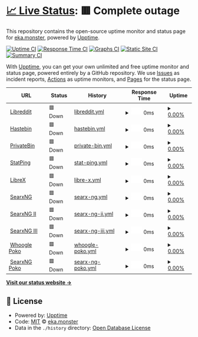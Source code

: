 # [📈 Live Status](https://up.eka.monster): <!--live status--> **🟥 Complete outage**

This repository contains the open-source uptime monitor and status page for [eka.monster](https://eka.monster), powered by [Upptime](https://github.com/upptime/upptime).

[![Uptime CI](https://github.com/demonsteru/up/workflows/Uptime%20CI/badge.svg)](https://github.com/demonsteru/up/actions?query=workflow%3A%22Uptime+CI%22)
[![Response Time CI](https://github.com/demonsteru/up/workflows/Response%20Time%20CI/badge.svg)](https://github.com/demonsteru/up/actions?query=workflow%3A%22Response+Time+CI%22)
[![Graphs CI](https://github.com/demonsteru/up/workflows/Graphs%20CI/badge.svg)](https://github.com/demonsteru/up/actions?query=workflow%3A%22Graphs+CI%22)
[![Static Site CI](https://github.com/demonsteru/up/workflows/Static%20Site%20CI/badge.svg)](https://github.com/demonsteru/up/actions?query=workflow%3A%22Static+Site+CI%22)
[![Summary CI](https://github.com/demonsteru/up/workflows/Summary%20CI/badge.svg)](https://github.com/demonsteru/up/actions?query=workflow%3A%22Summary+CI%22)

With [Upptime](https://upptime.js.org), you can get your own unlimited and free uptime monitor and status page, powered entirely by a GitHub repository. We use [Issues](https://github.com/demonsteru/up/issues) as incident reports, [Actions](https://github.com/demonsteru/up/actions) as uptime monitors, and [Pages](https://up.eka.monster) for the status page.

<!--start: status pages-->
<!-- This summary is generated by Upptime (https://github.com/upptime/upptime) -->
<!-- Do not edit this manually, your changes will be overwritten -->
<!-- prettier-ignore -->
| URL | Status | History | Response Time | Uptime |
| --- | ------ | ------- | ------------- | ------ |
| <img alt="" src="https://icons.duckduckgo.com/ip3/lr.eka.monster.ico" height="13"> [Libreddit](https://lr.eka.monster) | 🟥 Down | [libreddit.yml](https://github.com/demonsteru/up/commits/HEAD/history/libreddit.yml) | <details><summary><img alt="Response time graph" src="./graphs/libreddit/response-time-week.png" height="20"> 0ms</summary><br><a href="https://up.eka.monster/history/libreddit"><img alt="Response time 548" src="https://img.shields.io/endpoint?url=https%3A%2F%2Fraw.githubusercontent.com%2Fdemonsteru%2Fup%2FHEAD%2Fapi%2Flibreddit%2Fresponse-time.json"></a><br><a href="https://up.eka.monster/history/libreddit"><img alt="24-hour response time 0" src="https://img.shields.io/endpoint?url=https%3A%2F%2Fraw.githubusercontent.com%2Fdemonsteru%2Fup%2FHEAD%2Fapi%2Flibreddit%2Fresponse-time-day.json"></a><br><a href="https://up.eka.monster/history/libreddit"><img alt="7-day response time 0" src="https://img.shields.io/endpoint?url=https%3A%2F%2Fraw.githubusercontent.com%2Fdemonsteru%2Fup%2FHEAD%2Fapi%2Flibreddit%2Fresponse-time-week.json"></a><br><a href="https://up.eka.monster/history/libreddit"><img alt="30-day response time 0" src="https://img.shields.io/endpoint?url=https%3A%2F%2Fraw.githubusercontent.com%2Fdemonsteru%2Fup%2FHEAD%2Fapi%2Flibreddit%2Fresponse-time-month.json"></a><br><a href="https://up.eka.monster/history/libreddit"><img alt="1-year response time 730" src="https://img.shields.io/endpoint?url=https%3A%2F%2Fraw.githubusercontent.com%2Fdemonsteru%2Fup%2FHEAD%2Fapi%2Flibreddit%2Fresponse-time-year.json"></a></details> | <details><summary><a href="https://up.eka.monster/history/libreddit">0.00%</a></summary><a href="https://up.eka.monster/history/libreddit"><img alt="All-time uptime 8.04%" src="https://img.shields.io/endpoint?url=https%3A%2F%2Fraw.githubusercontent.com%2Fdemonsteru%2Fup%2FHEAD%2Fapi%2Flibreddit%2Fuptime.json"></a><br><a href="https://up.eka.monster/history/libreddit"><img alt="24-hour uptime 0.00%" src="https://img.shields.io/endpoint?url=https%3A%2F%2Fraw.githubusercontent.com%2Fdemonsteru%2Fup%2FHEAD%2Fapi%2Flibreddit%2Fuptime-day.json"></a><br><a href="https://up.eka.monster/history/libreddit"><img alt="7-day uptime 0.00%" src="https://img.shields.io/endpoint?url=https%3A%2F%2Fraw.githubusercontent.com%2Fdemonsteru%2Fup%2FHEAD%2Fapi%2Flibreddit%2Fuptime-week.json"></a><br><a href="https://up.eka.monster/history/libreddit"><img alt="30-day uptime 1.38%" src="https://img.shields.io/endpoint?url=https%3A%2F%2Fraw.githubusercontent.com%2Fdemonsteru%2Fup%2FHEAD%2Fapi%2Flibreddit%2Fuptime-month.json"></a><br><a href="https://up.eka.monster/history/libreddit"><img alt="1-year uptime 4.87%" src="https://img.shields.io/endpoint?url=https%3A%2F%2Fraw.githubusercontent.com%2Fdemonsteru%2Fup%2FHEAD%2Fapi%2Flibreddit%2Fuptime-year.json"></a></details>
| <img alt="" src="https://icons.duckduckgo.com/ip3/haste.eka.monster.ico" height="13"> [Hastebin](https://haste.eka.monster) | 🟥 Down | [hastebin.yml](https://github.com/demonsteru/up/commits/HEAD/history/hastebin.yml) | <details><summary><img alt="Response time graph" src="./graphs/hastebin/response-time-week.png" height="20"> 0ms</summary><br><a href="https://up.eka.monster/history/hastebin"><img alt="Response time 628" src="https://img.shields.io/endpoint?url=https%3A%2F%2Fraw.githubusercontent.com%2Fdemonsteru%2Fup%2FHEAD%2Fapi%2Fhastebin%2Fresponse-time.json"></a><br><a href="https://up.eka.monster/history/hastebin"><img alt="24-hour response time 0" src="https://img.shields.io/endpoint?url=https%3A%2F%2Fraw.githubusercontent.com%2Fdemonsteru%2Fup%2FHEAD%2Fapi%2Fhastebin%2Fresponse-time-day.json"></a><br><a href="https://up.eka.monster/history/hastebin"><img alt="7-day response time 0" src="https://img.shields.io/endpoint?url=https%3A%2F%2Fraw.githubusercontent.com%2Fdemonsteru%2Fup%2FHEAD%2Fapi%2Fhastebin%2Fresponse-time-week.json"></a><br><a href="https://up.eka.monster/history/hastebin"><img alt="30-day response time 0" src="https://img.shields.io/endpoint?url=https%3A%2F%2Fraw.githubusercontent.com%2Fdemonsteru%2Fup%2FHEAD%2Fapi%2Fhastebin%2Fresponse-time-month.json"></a><br><a href="https://up.eka.monster/history/hastebin"><img alt="1-year response time 922" src="https://img.shields.io/endpoint?url=https%3A%2F%2Fraw.githubusercontent.com%2Fdemonsteru%2Fup%2FHEAD%2Fapi%2Fhastebin%2Fresponse-time-year.json"></a></details> | <details><summary><a href="https://up.eka.monster/history/hastebin">0.00%</a></summary><a href="https://up.eka.monster/history/hastebin"><img alt="All-time uptime 23.42%" src="https://img.shields.io/endpoint?url=https%3A%2F%2Fraw.githubusercontent.com%2Fdemonsteru%2Fup%2FHEAD%2Fapi%2Fhastebin%2Fuptime.json"></a><br><a href="https://up.eka.monster/history/hastebin"><img alt="24-hour uptime 0.00%" src="https://img.shields.io/endpoint?url=https%3A%2F%2Fraw.githubusercontent.com%2Fdemonsteru%2Fup%2FHEAD%2Fapi%2Fhastebin%2Fuptime-day.json"></a><br><a href="https://up.eka.monster/history/hastebin"><img alt="7-day uptime 0.00%" src="https://img.shields.io/endpoint?url=https%3A%2F%2Fraw.githubusercontent.com%2Fdemonsteru%2Fup%2FHEAD%2Fapi%2Fhastebin%2Fuptime-week.json"></a><br><a href="https://up.eka.monster/history/hastebin"><img alt="30-day uptime 1.38%" src="https://img.shields.io/endpoint?url=https%3A%2F%2Fraw.githubusercontent.com%2Fdemonsteru%2Fup%2FHEAD%2Fapi%2Fhastebin%2Fuptime-month.json"></a><br><a href="https://up.eka.monster/history/hastebin"><img alt="1-year uptime 4.86%" src="https://img.shields.io/endpoint?url=https%3A%2F%2Fraw.githubusercontent.com%2Fdemonsteru%2Fup%2FHEAD%2Fapi%2Fhastebin%2Fuptime-year.json"></a></details>
| <img alt="" src="https://icons.duckduckgo.com/ip3/bin.eka.monster.ico" height="13"> [PrivateBin](https://bin.eka.monster) | 🟥 Down | [private-bin.yml](https://github.com/demonsteru/up/commits/HEAD/history/private-bin.yml) | <details><summary><img alt="Response time graph" src="./graphs/private-bin/response-time-week.png" height="20"> 0ms</summary><br><a href="https://up.eka.monster/history/private-bin"><img alt="Response time 570" src="https://img.shields.io/endpoint?url=https%3A%2F%2Fraw.githubusercontent.com%2Fdemonsteru%2Fup%2FHEAD%2Fapi%2Fprivate-bin%2Fresponse-time.json"></a><br><a href="https://up.eka.monster/history/private-bin"><img alt="24-hour response time 0" src="https://img.shields.io/endpoint?url=https%3A%2F%2Fraw.githubusercontent.com%2Fdemonsteru%2Fup%2FHEAD%2Fapi%2Fprivate-bin%2Fresponse-time-day.json"></a><br><a href="https://up.eka.monster/history/private-bin"><img alt="7-day response time 0" src="https://img.shields.io/endpoint?url=https%3A%2F%2Fraw.githubusercontent.com%2Fdemonsteru%2Fup%2FHEAD%2Fapi%2Fprivate-bin%2Fresponse-time-week.json"></a><br><a href="https://up.eka.monster/history/private-bin"><img alt="30-day response time 0" src="https://img.shields.io/endpoint?url=https%3A%2F%2Fraw.githubusercontent.com%2Fdemonsteru%2Fup%2FHEAD%2Fapi%2Fprivate-bin%2Fresponse-time-month.json"></a><br><a href="https://up.eka.monster/history/private-bin"><img alt="1-year response time 838" src="https://img.shields.io/endpoint?url=https%3A%2F%2Fraw.githubusercontent.com%2Fdemonsteru%2Fup%2FHEAD%2Fapi%2Fprivate-bin%2Fresponse-time-year.json"></a></details> | <details><summary><a href="https://up.eka.monster/history/private-bin">0.00%</a></summary><a href="https://up.eka.monster/history/private-bin"><img alt="All-time uptime 24.18%" src="https://img.shields.io/endpoint?url=https%3A%2F%2Fraw.githubusercontent.com%2Fdemonsteru%2Fup%2FHEAD%2Fapi%2Fprivate-bin%2Fuptime.json"></a><br><a href="https://up.eka.monster/history/private-bin"><img alt="24-hour uptime 0.00%" src="https://img.shields.io/endpoint?url=https%3A%2F%2Fraw.githubusercontent.com%2Fdemonsteru%2Fup%2FHEAD%2Fapi%2Fprivate-bin%2Fuptime-day.json"></a><br><a href="https://up.eka.monster/history/private-bin"><img alt="7-day uptime 0.00%" src="https://img.shields.io/endpoint?url=https%3A%2F%2Fraw.githubusercontent.com%2Fdemonsteru%2Fup%2FHEAD%2Fapi%2Fprivate-bin%2Fuptime-week.json"></a><br><a href="https://up.eka.monster/history/private-bin"><img alt="30-day uptime 1.38%" src="https://img.shields.io/endpoint?url=https%3A%2F%2Fraw.githubusercontent.com%2Fdemonsteru%2Fup%2FHEAD%2Fapi%2Fprivate-bin%2Fuptime-month.json"></a><br><a href="https://up.eka.monster/history/private-bin"><img alt="1-year uptime 4.86%" src="https://img.shields.io/endpoint?url=https%3A%2F%2Fraw.githubusercontent.com%2Fdemonsteru%2Fup%2FHEAD%2Fapi%2Fprivate-bin%2Fuptime-year.json"></a></details>
| <img alt="" src="https://icons.duckduckgo.com/ip3/stat.eka.monster.ico" height="13"> [StatPing](https://stat.eka.monster) | 🟥 Down | [stat-ping.yml](https://github.com/demonsteru/up/commits/HEAD/history/stat-ping.yml) | <details><summary><img alt="Response time graph" src="./graphs/stat-ping/response-time-week.png" height="20"> 0ms</summary><br><a href="https://up.eka.monster/history/stat-ping"><img alt="Response time 518" src="https://img.shields.io/endpoint?url=https%3A%2F%2Fraw.githubusercontent.com%2Fdemonsteru%2Fup%2FHEAD%2Fapi%2Fstat-ping%2Fresponse-time.json"></a><br><a href="https://up.eka.monster/history/stat-ping"><img alt="24-hour response time 0" src="https://img.shields.io/endpoint?url=https%3A%2F%2Fraw.githubusercontent.com%2Fdemonsteru%2Fup%2FHEAD%2Fapi%2Fstat-ping%2Fresponse-time-day.json"></a><br><a href="https://up.eka.monster/history/stat-ping"><img alt="7-day response time 0" src="https://img.shields.io/endpoint?url=https%3A%2F%2Fraw.githubusercontent.com%2Fdemonsteru%2Fup%2FHEAD%2Fapi%2Fstat-ping%2Fresponse-time-week.json"></a><br><a href="https://up.eka.monster/history/stat-ping"><img alt="30-day response time 0" src="https://img.shields.io/endpoint?url=https%3A%2F%2Fraw.githubusercontent.com%2Fdemonsteru%2Fup%2FHEAD%2Fapi%2Fstat-ping%2Fresponse-time-month.json"></a><br><a href="https://up.eka.monster/history/stat-ping"><img alt="1-year response time 871" src="https://img.shields.io/endpoint?url=https%3A%2F%2Fraw.githubusercontent.com%2Fdemonsteru%2Fup%2FHEAD%2Fapi%2Fstat-ping%2Fresponse-time-year.json"></a></details> | <details><summary><a href="https://up.eka.monster/history/stat-ping">0.00%</a></summary><a href="https://up.eka.monster/history/stat-ping"><img alt="All-time uptime 19.82%" src="https://img.shields.io/endpoint?url=https%3A%2F%2Fraw.githubusercontent.com%2Fdemonsteru%2Fup%2FHEAD%2Fapi%2Fstat-ping%2Fuptime.json"></a><br><a href="https://up.eka.monster/history/stat-ping"><img alt="24-hour uptime 0.00%" src="https://img.shields.io/endpoint?url=https%3A%2F%2Fraw.githubusercontent.com%2Fdemonsteru%2Fup%2FHEAD%2Fapi%2Fstat-ping%2Fuptime-day.json"></a><br><a href="https://up.eka.monster/history/stat-ping"><img alt="7-day uptime 0.00%" src="https://img.shields.io/endpoint?url=https%3A%2F%2Fraw.githubusercontent.com%2Fdemonsteru%2Fup%2FHEAD%2Fapi%2Fstat-ping%2Fuptime-week.json"></a><br><a href="https://up.eka.monster/history/stat-ping"><img alt="30-day uptime 1.38%" src="https://img.shields.io/endpoint?url=https%3A%2F%2Fraw.githubusercontent.com%2Fdemonsteru%2Fup%2FHEAD%2Fapi%2Fstat-ping%2Fuptime-month.json"></a><br><a href="https://up.eka.monster/history/stat-ping"><img alt="1-year uptime 4.86%" src="https://img.shields.io/endpoint?url=https%3A%2F%2Fraw.githubusercontent.com%2Fdemonsteru%2Fup%2FHEAD%2Fapi%2Fstat-ping%2Fuptime-year.json"></a></details>
| <img alt="" src="https://icons.duckduckgo.com/ip3/librex.eka.monster.ico" height="13"> [LibreX](https://librex.eka.monster) | 🟥 Down | [libre-x.yml](https://github.com/demonsteru/up/commits/HEAD/history/libre-x.yml) | <details><summary><img alt="Response time graph" src="./graphs/libre-x/response-time-week.png" height="20"> 0ms</summary><br><a href="https://up.eka.monster/history/libre-x"><img alt="Response time 547" src="https://img.shields.io/endpoint?url=https%3A%2F%2Fraw.githubusercontent.com%2Fdemonsteru%2Fup%2FHEAD%2Fapi%2Flibre-x%2Fresponse-time.json"></a><br><a href="https://up.eka.monster/history/libre-x"><img alt="24-hour response time 0" src="https://img.shields.io/endpoint?url=https%3A%2F%2Fraw.githubusercontent.com%2Fdemonsteru%2Fup%2FHEAD%2Fapi%2Flibre-x%2Fresponse-time-day.json"></a><br><a href="https://up.eka.monster/history/libre-x"><img alt="7-day response time 0" src="https://img.shields.io/endpoint?url=https%3A%2F%2Fraw.githubusercontent.com%2Fdemonsteru%2Fup%2FHEAD%2Fapi%2Flibre-x%2Fresponse-time-week.json"></a><br><a href="https://up.eka.monster/history/libre-x"><img alt="30-day response time 0" src="https://img.shields.io/endpoint?url=https%3A%2F%2Fraw.githubusercontent.com%2Fdemonsteru%2Fup%2FHEAD%2Fapi%2Flibre-x%2Fresponse-time-month.json"></a><br><a href="https://up.eka.monster/history/libre-x"><img alt="1-year response time 763" src="https://img.shields.io/endpoint?url=https%3A%2F%2Fraw.githubusercontent.com%2Fdemonsteru%2Fup%2FHEAD%2Fapi%2Flibre-x%2Fresponse-time-year.json"></a></details> | <details><summary><a href="https://up.eka.monster/history/libre-x">0.00%</a></summary><a href="https://up.eka.monster/history/libre-x"><img alt="All-time uptime 23.80%" src="https://img.shields.io/endpoint?url=https%3A%2F%2Fraw.githubusercontent.com%2Fdemonsteru%2Fup%2FHEAD%2Fapi%2Flibre-x%2Fuptime.json"></a><br><a href="https://up.eka.monster/history/libre-x"><img alt="24-hour uptime 0.00%" src="https://img.shields.io/endpoint?url=https%3A%2F%2Fraw.githubusercontent.com%2Fdemonsteru%2Fup%2FHEAD%2Fapi%2Flibre-x%2Fuptime-day.json"></a><br><a href="https://up.eka.monster/history/libre-x"><img alt="7-day uptime 0.00%" src="https://img.shields.io/endpoint?url=https%3A%2F%2Fraw.githubusercontent.com%2Fdemonsteru%2Fup%2FHEAD%2Fapi%2Flibre-x%2Fuptime-week.json"></a><br><a href="https://up.eka.monster/history/libre-x"><img alt="30-day uptime 1.38%" src="https://img.shields.io/endpoint?url=https%3A%2F%2Fraw.githubusercontent.com%2Fdemonsteru%2Fup%2FHEAD%2Fapi%2Flibre-x%2Fuptime-month.json"></a><br><a href="https://up.eka.monster/history/libre-x"><img alt="1-year uptime 4.86%" src="https://img.shields.io/endpoint?url=https%3A%2F%2Fraw.githubusercontent.com%2Fdemonsteru%2Fup%2FHEAD%2Fapi%2Flibre-x%2Fuptime-year.json"></a></details>
| <img alt="" src="https://icons.duckduckgo.com/ip3/sx.eka.monster.ico" height="13"> [SearxNG](https://sx.eka.monster) | 🟥 Down | [searx-ng.yml](https://github.com/demonsteru/up/commits/HEAD/history/searx-ng.yml) | <details><summary><img alt="Response time graph" src="./graphs/searx-ng/response-time-week.png" height="20"> 0ms</summary><br><a href="https://up.eka.monster/history/searx-ng"><img alt="Response time 800" src="https://img.shields.io/endpoint?url=https%3A%2F%2Fraw.githubusercontent.com%2Fdemonsteru%2Fup%2FHEAD%2Fapi%2Fsearx-ng%2Fresponse-time.json"></a><br><a href="https://up.eka.monster/history/searx-ng"><img alt="24-hour response time 0" src="https://img.shields.io/endpoint?url=https%3A%2F%2Fraw.githubusercontent.com%2Fdemonsteru%2Fup%2FHEAD%2Fapi%2Fsearx-ng%2Fresponse-time-day.json"></a><br><a href="https://up.eka.monster/history/searx-ng"><img alt="7-day response time 0" src="https://img.shields.io/endpoint?url=https%3A%2F%2Fraw.githubusercontent.com%2Fdemonsteru%2Fup%2FHEAD%2Fapi%2Fsearx-ng%2Fresponse-time-week.json"></a><br><a href="https://up.eka.monster/history/searx-ng"><img alt="30-day response time 0" src="https://img.shields.io/endpoint?url=https%3A%2F%2Fraw.githubusercontent.com%2Fdemonsteru%2Fup%2FHEAD%2Fapi%2Fsearx-ng%2Fresponse-time-month.json"></a><br><a href="https://up.eka.monster/history/searx-ng"><img alt="1-year response time 787" src="https://img.shields.io/endpoint?url=https%3A%2F%2Fraw.githubusercontent.com%2Fdemonsteru%2Fup%2FHEAD%2Fapi%2Fsearx-ng%2Fresponse-time-year.json"></a></details> | <details><summary><a href="https://up.eka.monster/history/searx-ng">0.00%</a></summary><a href="https://up.eka.monster/history/searx-ng"><img alt="All-time uptime 48.21%" src="https://img.shields.io/endpoint?url=https%3A%2F%2Fraw.githubusercontent.com%2Fdemonsteru%2Fup%2FHEAD%2Fapi%2Fsearx-ng%2Fuptime.json"></a><br><a href="https://up.eka.monster/history/searx-ng"><img alt="24-hour uptime 0.00%" src="https://img.shields.io/endpoint?url=https%3A%2F%2Fraw.githubusercontent.com%2Fdemonsteru%2Fup%2FHEAD%2Fapi%2Fsearx-ng%2Fuptime-day.json"></a><br><a href="https://up.eka.monster/history/searx-ng"><img alt="7-day uptime 0.00%" src="https://img.shields.io/endpoint?url=https%3A%2F%2Fraw.githubusercontent.com%2Fdemonsteru%2Fup%2FHEAD%2Fapi%2Fsearx-ng%2Fuptime-week.json"></a><br><a href="https://up.eka.monster/history/searx-ng"><img alt="30-day uptime 1.38%" src="https://img.shields.io/endpoint?url=https%3A%2F%2Fraw.githubusercontent.com%2Fdemonsteru%2Fup%2FHEAD%2Fapi%2Fsearx-ng%2Fuptime-month.json"></a><br><a href="https://up.eka.monster/history/searx-ng"><img alt="1-year uptime 4.87%" src="https://img.shields.io/endpoint?url=https%3A%2F%2Fraw.githubusercontent.com%2Fdemonsteru%2Fup%2FHEAD%2Fapi%2Fsearx-ng%2Fuptime-year.json"></a></details>
| <img alt="" src="https://icons.duckduckgo.com/ip3/sng.eka.monster.ico" height="13"> [SearxNG II](https://sng.eka.monster) | 🟥 Down | [searx-ng-ii.yml](https://github.com/demonsteru/up/commits/HEAD/history/searx-ng-ii.yml) | <details><summary><img alt="Response time graph" src="./graphs/searx-ng-ii/response-time-week.png" height="20"> 0ms</summary><br><a href="https://up.eka.monster/history/searx-ng-ii"><img alt="Response time 9989" src="https://img.shields.io/endpoint?url=https%3A%2F%2Fraw.githubusercontent.com%2Fdemonsteru%2Fup%2FHEAD%2Fapi%2Fsearx-ng-ii%2Fresponse-time.json"></a><br><a href="https://up.eka.monster/history/searx-ng-ii"><img alt="24-hour response time 0" src="https://img.shields.io/endpoint?url=https%3A%2F%2Fraw.githubusercontent.com%2Fdemonsteru%2Fup%2FHEAD%2Fapi%2Fsearx-ng-ii%2Fresponse-time-day.json"></a><br><a href="https://up.eka.monster/history/searx-ng-ii"><img alt="7-day response time 0" src="https://img.shields.io/endpoint?url=https%3A%2F%2Fraw.githubusercontent.com%2Fdemonsteru%2Fup%2FHEAD%2Fapi%2Fsearx-ng-ii%2Fresponse-time-week.json"></a><br><a href="https://up.eka.monster/history/searx-ng-ii"><img alt="30-day response time 0" src="https://img.shields.io/endpoint?url=https%3A%2F%2Fraw.githubusercontent.com%2Fdemonsteru%2Fup%2FHEAD%2Fapi%2Fsearx-ng-ii%2Fresponse-time-month.json"></a><br><a href="https://up.eka.monster/history/searx-ng-ii"><img alt="1-year response time 703" src="https://img.shields.io/endpoint?url=https%3A%2F%2Fraw.githubusercontent.com%2Fdemonsteru%2Fup%2FHEAD%2Fapi%2Fsearx-ng-ii%2Fresponse-time-year.json"></a></details> | <details><summary><a href="https://up.eka.monster/history/searx-ng-ii">0.00%</a></summary><a href="https://up.eka.monster/history/searx-ng-ii"><img alt="All-time uptime 36.97%" src="https://img.shields.io/endpoint?url=https%3A%2F%2Fraw.githubusercontent.com%2Fdemonsteru%2Fup%2FHEAD%2Fapi%2Fsearx-ng-ii%2Fuptime.json"></a><br><a href="https://up.eka.monster/history/searx-ng-ii"><img alt="24-hour uptime 0.00%" src="https://img.shields.io/endpoint?url=https%3A%2F%2Fraw.githubusercontent.com%2Fdemonsteru%2Fup%2FHEAD%2Fapi%2Fsearx-ng-ii%2Fuptime-day.json"></a><br><a href="https://up.eka.monster/history/searx-ng-ii"><img alt="7-day uptime 0.00%" src="https://img.shields.io/endpoint?url=https%3A%2F%2Fraw.githubusercontent.com%2Fdemonsteru%2Fup%2FHEAD%2Fapi%2Fsearx-ng-ii%2Fuptime-week.json"></a><br><a href="https://up.eka.monster/history/searx-ng-ii"><img alt="30-day uptime 1.38%" src="https://img.shields.io/endpoint?url=https%3A%2F%2Fraw.githubusercontent.com%2Fdemonsteru%2Fup%2FHEAD%2Fapi%2Fsearx-ng-ii%2Fuptime-month.json"></a><br><a href="https://up.eka.monster/history/searx-ng-ii"><img alt="1-year uptime 4.86%" src="https://img.shields.io/endpoint?url=https%3A%2F%2Fraw.githubusercontent.com%2Fdemonsteru%2Fup%2FHEAD%2Fapi%2Fsearx-ng-ii%2Fuptime-year.json"></a></details>
| <img alt="" src="https://icons.duckduckgo.com/ip3/sx3.eka.monster.ico" height="13"> [SearxNG III](https://sx3.eka.monster) | 🟥 Down | [searx-ng-iii.yml](https://github.com/demonsteru/up/commits/HEAD/history/searx-ng-iii.yml) | <details><summary><img alt="Response time graph" src="./graphs/searx-ng-iii/response-time-week.png" height="20"> 0ms</summary><br><a href="https://up.eka.monster/history/searx-ng-iii"><img alt="Response time 917" src="https://img.shields.io/endpoint?url=https%3A%2F%2Fraw.githubusercontent.com%2Fdemonsteru%2Fup%2FHEAD%2Fapi%2Fsearx-ng-iii%2Fresponse-time.json"></a><br><a href="https://up.eka.monster/history/searx-ng-iii"><img alt="24-hour response time 0" src="https://img.shields.io/endpoint?url=https%3A%2F%2Fraw.githubusercontent.com%2Fdemonsteru%2Fup%2FHEAD%2Fapi%2Fsearx-ng-iii%2Fresponse-time-day.json"></a><br><a href="https://up.eka.monster/history/searx-ng-iii"><img alt="7-day response time 0" src="https://img.shields.io/endpoint?url=https%3A%2F%2Fraw.githubusercontent.com%2Fdemonsteru%2Fup%2FHEAD%2Fapi%2Fsearx-ng-iii%2Fresponse-time-week.json"></a><br><a href="https://up.eka.monster/history/searx-ng-iii"><img alt="30-day response time 0" src="https://img.shields.io/endpoint?url=https%3A%2F%2Fraw.githubusercontent.com%2Fdemonsteru%2Fup%2FHEAD%2Fapi%2Fsearx-ng-iii%2Fresponse-time-month.json"></a><br><a href="https://up.eka.monster/history/searx-ng-iii"><img alt="1-year response time 739" src="https://img.shields.io/endpoint?url=https%3A%2F%2Fraw.githubusercontent.com%2Fdemonsteru%2Fup%2FHEAD%2Fapi%2Fsearx-ng-iii%2Fresponse-time-year.json"></a></details> | <details><summary><a href="https://up.eka.monster/history/searx-ng-iii">0.00%</a></summary><a href="https://up.eka.monster/history/searx-ng-iii"><img alt="All-time uptime 48.07%" src="https://img.shields.io/endpoint?url=https%3A%2F%2Fraw.githubusercontent.com%2Fdemonsteru%2Fup%2FHEAD%2Fapi%2Fsearx-ng-iii%2Fuptime.json"></a><br><a href="https://up.eka.monster/history/searx-ng-iii"><img alt="24-hour uptime 0.00%" src="https://img.shields.io/endpoint?url=https%3A%2F%2Fraw.githubusercontent.com%2Fdemonsteru%2Fup%2FHEAD%2Fapi%2Fsearx-ng-iii%2Fuptime-day.json"></a><br><a href="https://up.eka.monster/history/searx-ng-iii"><img alt="7-day uptime 0.00%" src="https://img.shields.io/endpoint?url=https%3A%2F%2Fraw.githubusercontent.com%2Fdemonsteru%2Fup%2FHEAD%2Fapi%2Fsearx-ng-iii%2Fuptime-week.json"></a><br><a href="https://up.eka.monster/history/searx-ng-iii"><img alt="30-day uptime 1.38%" src="https://img.shields.io/endpoint?url=https%3A%2F%2Fraw.githubusercontent.com%2Fdemonsteru%2Fup%2FHEAD%2Fapi%2Fsearx-ng-iii%2Fuptime-month.json"></a><br><a href="https://up.eka.monster/history/searx-ng-iii"><img alt="1-year uptime 4.87%" src="https://img.shields.io/endpoint?url=https%3A%2F%2Fraw.githubusercontent.com%2Fdemonsteru%2Fup%2FHEAD%2Fapi%2Fsearx-ng-iii%2Fuptime-year.json"></a></details>
| <img alt="" src="https://icons.duckduckgo.com/ip3/wg.poko.dob.jp.ico" height="13"> [Whoogle Poko](https://wg.poko.dob.jp) | 🟥 Down | [whoogle-poko.yml](https://github.com/demonsteru/up/commits/HEAD/history/whoogle-poko.yml) | <details><summary><img alt="Response time graph" src="./graphs/whoogle-poko/response-time-week.png" height="20"> 0ms</summary><br><a href="https://up.eka.monster/history/whoogle-poko"><img alt="Response time 1306" src="https://img.shields.io/endpoint?url=https%3A%2F%2Fraw.githubusercontent.com%2Fdemonsteru%2Fup%2FHEAD%2Fapi%2Fwhoogle-poko%2Fresponse-time.json"></a><br><a href="https://up.eka.monster/history/whoogle-poko"><img alt="24-hour response time 0" src="https://img.shields.io/endpoint?url=https%3A%2F%2Fraw.githubusercontent.com%2Fdemonsteru%2Fup%2FHEAD%2Fapi%2Fwhoogle-poko%2Fresponse-time-day.json"></a><br><a href="https://up.eka.monster/history/whoogle-poko"><img alt="7-day response time 0" src="https://img.shields.io/endpoint?url=https%3A%2F%2Fraw.githubusercontent.com%2Fdemonsteru%2Fup%2FHEAD%2Fapi%2Fwhoogle-poko%2Fresponse-time-week.json"></a><br><a href="https://up.eka.monster/history/whoogle-poko"><img alt="30-day response time 0" src="https://img.shields.io/endpoint?url=https%3A%2F%2Fraw.githubusercontent.com%2Fdemonsteru%2Fup%2FHEAD%2Fapi%2Fwhoogle-poko%2Fresponse-time-month.json"></a><br><a href="https://up.eka.monster/history/whoogle-poko"><img alt="1-year response time 551" src="https://img.shields.io/endpoint?url=https%3A%2F%2Fraw.githubusercontent.com%2Fdemonsteru%2Fup%2FHEAD%2Fapi%2Fwhoogle-poko%2Fresponse-time-year.json"></a></details> | <details><summary><a href="https://up.eka.monster/history/whoogle-poko">0.00%</a></summary><a href="https://up.eka.monster/history/whoogle-poko"><img alt="All-time uptime 45.74%" src="https://img.shields.io/endpoint?url=https%3A%2F%2Fraw.githubusercontent.com%2Fdemonsteru%2Fup%2FHEAD%2Fapi%2Fwhoogle-poko%2Fuptime.json"></a><br><a href="https://up.eka.monster/history/whoogle-poko"><img alt="24-hour uptime 0.00%" src="https://img.shields.io/endpoint?url=https%3A%2F%2Fraw.githubusercontent.com%2Fdemonsteru%2Fup%2FHEAD%2Fapi%2Fwhoogle-poko%2Fuptime-day.json"></a><br><a href="https://up.eka.monster/history/whoogle-poko"><img alt="7-day uptime 0.00%" src="https://img.shields.io/endpoint?url=https%3A%2F%2Fraw.githubusercontent.com%2Fdemonsteru%2Fup%2FHEAD%2Fapi%2Fwhoogle-poko%2Fuptime-week.json"></a><br><a href="https://up.eka.monster/history/whoogle-poko"><img alt="30-day uptime 1.38%" src="https://img.shields.io/endpoint?url=https%3A%2F%2Fraw.githubusercontent.com%2Fdemonsteru%2Fup%2FHEAD%2Fapi%2Fwhoogle-poko%2Fuptime-month.json"></a><br><a href="https://up.eka.monster/history/whoogle-poko"><img alt="1-year uptime 0.98%" src="https://img.shields.io/endpoint?url=https%3A%2F%2Fraw.githubusercontent.com%2Fdemonsteru%2Fup%2FHEAD%2Fapi%2Fwhoogle-poko%2Fuptime-year.json"></a></details>
| <img alt="" src="https://icons.duckduckgo.com/ip3/sx.poko.dob.jp.ico" height="13"> [SearxNG Poko](https://sx.poko.dob.jp) | 🟥 Down | [searx-ng-poko.yml](https://github.com/demonsteru/up/commits/HEAD/history/searx-ng-poko.yml) | <details><summary><img alt="Response time graph" src="./graphs/searx-ng-poko/response-time-week.png" height="20"> 0ms</summary><br><a href="https://up.eka.monster/history/searx-ng-poko"><img alt="Response time 1599" src="https://img.shields.io/endpoint?url=https%3A%2F%2Fraw.githubusercontent.com%2Fdemonsteru%2Fup%2FHEAD%2Fapi%2Fsearx-ng-poko%2Fresponse-time.json"></a><br><a href="https://up.eka.monster/history/searx-ng-poko"><img alt="24-hour response time 0" src="https://img.shields.io/endpoint?url=https%3A%2F%2Fraw.githubusercontent.com%2Fdemonsteru%2Fup%2FHEAD%2Fapi%2Fsearx-ng-poko%2Fresponse-time-day.json"></a><br><a href="https://up.eka.monster/history/searx-ng-poko"><img alt="7-day response time 0" src="https://img.shields.io/endpoint?url=https%3A%2F%2Fraw.githubusercontent.com%2Fdemonsteru%2Fup%2FHEAD%2Fapi%2Fsearx-ng-poko%2Fresponse-time-week.json"></a><br><a href="https://up.eka.monster/history/searx-ng-poko"><img alt="30-day response time 0" src="https://img.shields.io/endpoint?url=https%3A%2F%2Fraw.githubusercontent.com%2Fdemonsteru%2Fup%2FHEAD%2Fapi%2Fsearx-ng-poko%2Fresponse-time-month.json"></a><br><a href="https://up.eka.monster/history/searx-ng-poko"><img alt="1-year response time 346" src="https://img.shields.io/endpoint?url=https%3A%2F%2Fraw.githubusercontent.com%2Fdemonsteru%2Fup%2FHEAD%2Fapi%2Fsearx-ng-poko%2Fresponse-time-year.json"></a></details> | <details><summary><a href="https://up.eka.monster/history/searx-ng-poko">0.00%</a></summary><a href="https://up.eka.monster/history/searx-ng-poko"><img alt="All-time uptime 45.66%" src="https://img.shields.io/endpoint?url=https%3A%2F%2Fraw.githubusercontent.com%2Fdemonsteru%2Fup%2FHEAD%2Fapi%2Fsearx-ng-poko%2Fuptime.json"></a><br><a href="https://up.eka.monster/history/searx-ng-poko"><img alt="24-hour uptime 0.00%" src="https://img.shields.io/endpoint?url=https%3A%2F%2Fraw.githubusercontent.com%2Fdemonsteru%2Fup%2FHEAD%2Fapi%2Fsearx-ng-poko%2Fuptime-day.json"></a><br><a href="https://up.eka.monster/history/searx-ng-poko"><img alt="7-day uptime 0.00%" src="https://img.shields.io/endpoint?url=https%3A%2F%2Fraw.githubusercontent.com%2Fdemonsteru%2Fup%2FHEAD%2Fapi%2Fsearx-ng-poko%2Fuptime-week.json"></a><br><a href="https://up.eka.monster/history/searx-ng-poko"><img alt="30-day uptime 1.38%" src="https://img.shields.io/endpoint?url=https%3A%2F%2Fraw.githubusercontent.com%2Fdemonsteru%2Fup%2FHEAD%2Fapi%2Fsearx-ng-poko%2Fuptime-month.json"></a><br><a href="https://up.eka.monster/history/searx-ng-poko"><img alt="1-year uptime 0.98%" src="https://img.shields.io/endpoint?url=https%3A%2F%2Fraw.githubusercontent.com%2Fdemonsteru%2Fup%2FHEAD%2Fapi%2Fsearx-ng-poko%2Fuptime-year.json"></a></details>

<!--end: status pages-->

[**Visit our status website →**](https://up.eka.monster)

## 📄 License

- Powered by: [Upptime](https://github.com/upptime/upptime)
- Code: [MIT](./LICENSE) © [eka.monster](https://eka.monster)
- Data in the `./history` directory: [Open Database License](https://opendatacommons.org/licenses/odbl/1-0/)
